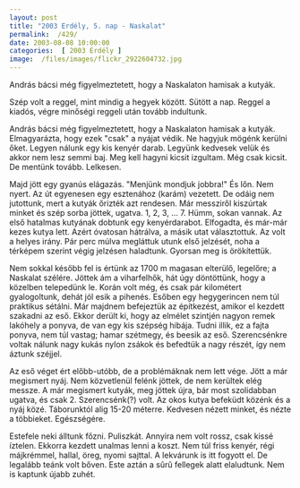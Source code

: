 ```yaml
---
layout: post
title: "2003 Erdély, 5. nap - Naskalat"
permalink:  /429/ 
date: 2003-08-08 10:00:00
categories:  [ 2003 Erdély ] 
image:  /files/images/flickr_2922604732.jpg 
---
```

András bácsi még figyelmeztetett, hogy a Naskalaton hamisak a kutyák.

Szép volt a reggel, mint mindig a hegyek között. Sütött a nap. Reggel a kiadós, végre minőségi reggeli után tovább indultunk.



<!--break-->

András bácsi még figyelmeztetett, hogy a Naskalaton hamisak a kutyák. Elmagyarázta, hogy ezek "csak" a nyájat védik. Ne hagyjuk mögénk kerülni őket. Legyen nálunk egy kis kenyér darab. Legyünk kedvesek velük és akkor nem lesz semmi baj. Meg kell hagyni kicsit izgultam. Még csak kicsit. De mentünk tovább. Lelkesen.

Majd jött egy gyanús elágazás. "Menjünk mondjuk jobbra!" És lőn. Nem nyert. Az út egyenesen egy esztenához (karám) vezetett. De odáig nem jutottunk, mert a kutyák őrizték azt rendesen. Már messziről kiszúrtak minket és szép sorba jöttek, ugatva. 1, 2, 3, ... 7. Hümm, sokan vannak. Az első hatalmas kutyának dobtunk egy kenyérdarabot. Elfogadta, és már-már kezes kutya lett. Azért óvatosan hátrálva, a másik utat választottuk. Az volt a helyes irány. Pár perc múlva megláttuk utunk első jelzését, noha a térképem szerint végig jelzésen haladtunk. Gyorsan meg is örökítettük.

Nem sokkal később fel is értünk az 1700 m magasan elterülő, legelőre; a Naskalat szélére. Jöttek ám a viharfelhők, hát úgy döntöttünk, hogy a közelben telepedünk le. Korán volt még, és csak pár kilométert gyalogoltunk, dehát jól esik a pihenés. Esőben egy hegygerincen nem túl praktikus sétálni. Már majdnem befejeztük az építkezést, amikor el kezdett szakadni az eső. Ekkor derült ki, hogy az elmélet szintjén nagyon remek lakóhely a ponyva, de van egy kis szépség hibája. Tudni illik, ez a fajta ponyva, nem túl vastag; hamar szétmegy, és beesik az eső. Szerencsénkre voltak nálunk nagy kukás nylon zsákok és befedtük a nagy részét, így nem áztunk széjjel.

Az eső véget ért előbb-utóbb, de a problémáknak nem lett vége. Jött a már megismert nyáj. Nem közvetlenül felénk jöttek, de nem kerültek elég messze. A már megismert kutyák, meg jöttek újra, bár most szolidabban ugatva, és csak 2. Szerencsénk(?) volt. Az okos kutya befeküdt közénk és a nyáj közé. Táborunktól alig 15-20 méterre. Kedvesen nézett minket, és nézte a többieket. Egészségére.

Estefele neki álltunk főzni. Puliszkát. Annyira nem volt rossz, csak kissé íztelen. Ekkorra kezdett unalmas lenni a koszt. Nem túl friss kenyér, régi májkrémmel, hallal, öreg, nyomi sajttal. A lekvárunk is itt fogyott el. De legalább teánk volt bőven. Este aztán a sûrû fellegek alatt elaludtunk. Nem is kaptunk újabb zuhét.

